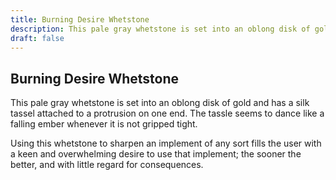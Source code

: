 ```yaml
---
title: Burning Desire Whetstone
description: This pale gray whetstone is set into an oblong disk of gold and has a silk tassel attached to a protrusion on one end. The tassle seems to dance like a falling ember whenever it is not gripped tigh...
draft: false
---
```


## Burning Desire Whetstone

This pale gray whetstone is set into an oblong disk of gold and has a silk tassel attached to a protrusion on one end. The tassle seems to dance like a falling ember whenever it is not gripped tight.

Using this whetstone to sharpen an implement of any sort fills the user with a keen and overwhelming desire to use that implement; the sooner the better, and with little regard for consequences.
